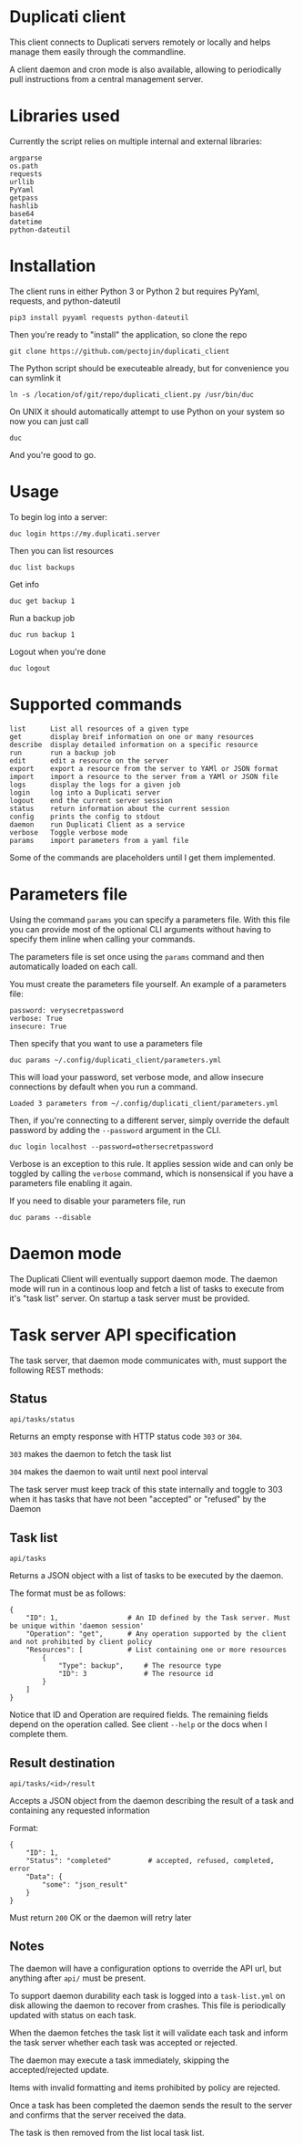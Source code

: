 # Duplicati client
This client connects to Duplicati servers remotely or locally and helps manage them easily through the commandline.

A client daemon and cron mode is also available, allowing to periodically pull instructions from a central management server.

# Libraries used
Currently the script relies on multiple internal and external libraries:

    argparse
    os.path
    requests
    urllib
    PyYaml
    getpass
    hashlib
    base64
    datetime
    python-dateutil

# Installation
The client runs in either Python 3 or Python 2 but requires PyYaml, requests, and python-dateutil

    pip3 install pyyaml requests python-dateutil
Then you're ready to "install" the application, so clone the repo

    git clone https://github.com/pectojin/duplicati_client
The Python script should be executeable already, but for convenience you can symlink it

    ln -s /location/of/git/repo/duplicati_client.py /usr/bin/duc
On UNIX it should automatically attempt to use Python on your system so now you can just call

    duc
And you're good to go. 

# Usage
To begin log into a server:

    duc login https://my.duplicati.server
Then you can list resources

    duc list backups
Get info

    duc get backup 1
Run a backup job

    duc run backup 1
Logout when you're done

    duc logout

# Supported commands
    list      List all resources of a given type
    get       display breif information on one or many resources
    describe  display detailed information on a specific resource
    run       run a backup job
    edit      edit a resource on the server
    export    export a resource from the server to YAMl or JSON format
    import    import a resource to the server from a YAMl or JSON file
    logs      display the logs for a given job
    login     log into a Duplicati server
    logout    end the current server session
    status    return information about the current session
    config    prints the config to stdout
    daemon    run Duplicati Client as a service
    verbose   Toggle verbose mode
    params    import parameters from a yaml file

Some of the commands are placeholders until I get them implemented.

# Parameters file
Using the command `params` you can specify a parameters file. With this file you can provide most of the optional CLI arguments without having to specify them inline when calling your commands.

The parameters file is set once using the `params` command and then automatically loaded on each call.

You must create the parameters file yourself. An example of a parameters file:
    
    password: verysecretpassword
    verbose: True
    insecure: True

Then specify that you want to use a parameters file

    duc params ~/.config/duplicati_client/parameters.yml

This will load your password, set verbose mode, and allow insecure connections by default when you run a command.

    Loaded 3 parameters from ~/.config/duplicati_client/parameters.yml

Then, if you're connecting to a different server, simply override the default password by adding the `--password` argument in the CLI.

    duc login localhost --password=othersecretpassword

Verbose is an exception to this rule. It applies session wide and can only be toggled by calling the `verbose` command, which is nonsensical if you have a parameters file enabling it again.

If you need to disable your parameters file, run

    duc params --disable


# Daemon mode
The Duplicati Client will eventually support daemon mode. The daemon mode will run in a continous loop and fetch a list of tasks to execute from it's "task list" server. On startup a task server must be provided.

# Task server API specification
The task server, that daemon mode communicates with, must support the following REST methods:

## Status
    api/tasks/status
Returns an empty response with HTTP status code `303` or `304`.

`303` makes the daemon to fetch the task list

`304` makes the daemon to wait until next pool interval

The task server must keep track of this state internally and toggle to 303 when it has tasks that have not been "accepted" or "refused" by the Daemon

## Task list
    api/tasks
Returns a JSON object with a list of tasks to be executed by the daemon.

The format must be as follows:

    {
        "ID": 1,                 # An ID defined by the Task server. Must be unique within 'daemon session'
        "Operation": "get",      # Any operation supported by the client and not prohibited by client policy
        "Resources": [           # List containing one or more resources
            {
                "Type": backup",     # The resource type
                "ID": 3              # The resource id
            }
        ]
    }
Notice that ID and Operation are required fields. The remaining fields depend on the operation called. See client `--help` or the docs when I complete them.

## Result destination
    api/tasks/<id>/result
Accepts a JSON object from the daemon describing the result of a task and containing any requested information

Format:

    {
        "ID": 1,
        "Status": "completed"         # accepted, refused, completed, error
        "Data": {
            "some": "json_result"
        }
    }

Must return `200` OK or the daemon will retry later

## Notes
The daemon will have a configuration options to override the API url, but anything after `api/` must be present.

To support daemon durability each task is logged into a `task-list.yml` on disk allowing the daemon to recover from crashes. This file is periodically updated with status on each task. 

When the daemon fetches the task list it will validate each task and inform the task server whether each task was accepted or rejected. 

The daemon may execute a task immediately, skipping the accepted/rejected update.

Items with invalid formatting and items prohibited by policy are rejected.

Once a task has been completed the daemon sends the result to the server and confirms that the server received the data. 

The task is then removed from the list local task list.

